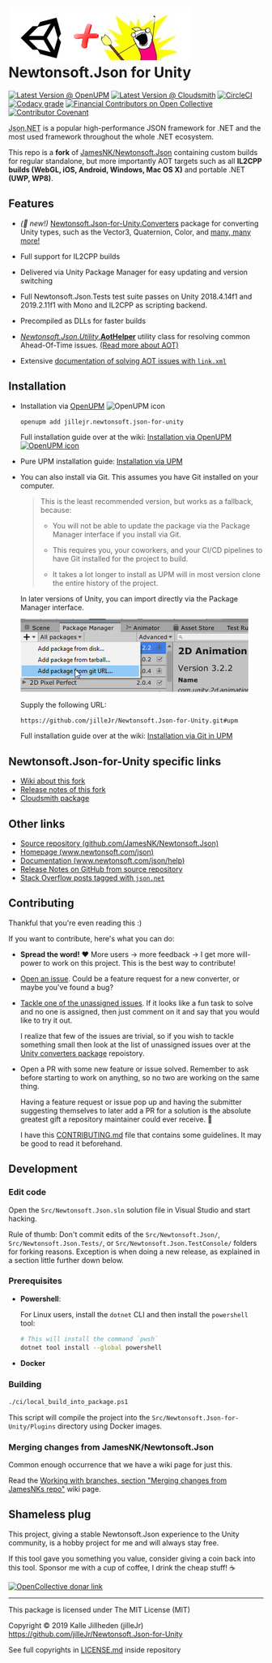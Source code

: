 # ![Logo](Doc/icons/logo-with-unity.png) Newtonsoft.Json for Unity

[![Latest Version @ OpenUPM](https://img.shields.io/npm/v/jillejr.newtonsoft.json-for-unity?label=openupm&registry_uri=https://package.openupm.com&style=flat-square)](https://openupm.com/packages/jillejr.newtonsoft.json-for-unity/)
[![Latest Version @ Cloudsmith](https://api-prd.cloudsmith.io/badges/version/jillejr/newtonsoft-json-for-unity/npm/jillejr.newtonsoft.json-for-unity/latest/x/?render=true&badge_token=gAAAAABeClWC7DvHIyN1IvhxcvGYUIO8CFfs-PsrT973U91i_wmUiuhrzsGZgXqecxQgrEMj4p_-UUUz7XaWjxH3NB8DfA2kkQ%3D%3D)](https://cloudsmith.io/~jillejr/repos/newtonsoft-json-for-unity/packages/detail/npm/jillejr.newtonsoft.json-for-unity/latest/)
[![CircleCI](https://img.shields.io/circleci/build/gh/jilleJr/Newtonsoft.Json-for-Unity/master?logo=circleci&style=flat-square)](https://circleci.com/gh/jilleJr/Newtonsoft.Json-for-Unity)
[![Codacy grade](https://img.shields.io/codacy/grade/f91156e7066c484588f4dba263c8cf45?logo=codacy&style=flat-square)](https://www.codacy.com/manual/jilleJr/Newtonsoft.Json-for-Unity?utm_source=github.com&utm_medium=referral&utm_content=jilleJr/Newtonsoft.Json-for-Unity&utm_campaign=Badge_Grade)
[![Financial Contributors on Open Collective](https://opencollective.com/newtonsoftjson-for-unity/all/badge.svg?label=financial+contributors&style=flat-square)](https://opencollective.com/newtonsoftjson-for-unity) 
[![Contributor Covenant](https://img.shields.io/badge/Contributor%20Covenant-v2.0%20adopted-ff69b4.svg?style=flat-square)](/CODE_OF_CONDUCT.md)

<abbr title="The names 'Json.NET' and 'Newtonsoft.Json' are interchangeable. They both refer to James Newton-King's JSON library.">
Json.<i></i>NET</abbr> is a popular high-performance JSON framework for .NET and
the most used framework throughout the whole .NET ecosystem.

This repo is a **fork** of [JamesNK/Newtonsoft.Json][newtonsoft.json.git]
containing custom builds for regular standalone, but more importantly AOT
targets such as all **IL2CPP builds (WebGL, iOS, Android, Windows, Mac OS X)**
and portable .NET **(UWP, WP8)**.

## Features

- *(🌟 new!)* [Newtonsoft.Json-for-Unity.Converters][json.net-4-unity.converters]
  package for converting Unity types, such as the Vector3, Quaternion, Color,
  and [many, many more!][json.net-4-unity.converters-compatability]

- Full support for IL2CPP builds

- Delivered via Unity Package Manager for easy updating and version switching

- Full Newtonsoft.Json.Tests test suite passes on Unity 2018.4.14f1 and
  2019.2.11f1 with Mono and IL2CPP as scripting backend.

- Precompiled as DLLs for faster builds

- [_Newtonsoft.Json.Utility_.**AotHelper**][wiki-fix-aot-using-aothelper]
  utility class for resolving common Ahead-Of-Time issues.
  [(Read more about AOT)][wiki-what-even-is-aot]

- Extensive [documentation of solving AOT issues with `link.xml`][wiki-fix-aot-using-link.xml]

## Installation

- Installation via [OpenUPM][openupm] ![OpenUPM icon][openupm-icon.png]

  ```sh
  openupm add jillejr.newtonsoft.json-for-unity
  ```
  
  Full installation guide over at the wiki:
  [Installation via OpenUPM
  ![OpenUPM icon][openupm-icon.png]][wiki-installation-via-openupm]

- Pure UPM installation guide: [Installation via UPM][wiki-installation-via-upm]

- You can also install via Git. This assumes you have Git installed on your
  computer.
  
  > This is the least recommended version, but works as a fallback, because:
  >
  > - You will not be able to update the package via the Package Manager
  >   interface if you install via Git.
  >
  > - This requires you, your coworkers, and your CI/CD pipelines to have
  >   Git installed for the project to build.
  >
  > - It takes a lot longer to install as UPM will in most version clone the
  >   entire history of the project.
  
  In later versions of Unity, you can import directly via the Package Manager
  interface.
  
  ![UPM, add from Git URL dropdown](Doc/upm-via-git.png)
  
  Supply the following URL:
  
  ```none
  https://github.com/jilleJr/Newtonsoft.Json-for-Unity.git#upm
  ```
  
  Full installation guide over at the wiki: [Installation via Git in UPM][wiki-installation-via-git-in-upm]

## Newtonsoft.Json-for-Unity specific links

- [Wiki about this fork](https://github.com/jilleJr/Newtonsoft.Json-for-Unity/wiki)
- [Release notes of this fork](https://github.com/jilleJr/Newtonsoft.Json-for-Unity/releases)
- [Cloudsmith package](https://cloudsmith.io/~jillejr/repos/newtonsoft-json-for-unity/packages/detail/npm/jillejr.newtonsoft.json-for-unity/latest/)

## Other links

- [Source repository (github.com/JamesNK/Newtonsoft.Json)](https://github.com/JamesNK/Newtonsoft.Json)
- [Homepage (www.newtonsoft.com/json)](https://www.newtonsoft.com/json)
- [Documentation (www.newtonsoft.com/json/help)](https://www.newtonsoft.com/json/help)
- [Release Notes on GitHub from source repository](https://github.com/JamesNK/Newtonsoft.Json/releases)
- [Stack Overflow posts tagged with `json.net`](https://stackoverflow.com/questions/tagged/json.net)

## Contributing

Thankful that you're even reading this :)

If you want to contribute, here's what you can do:

- **Spread the word!** ❤ More users &rarr; more feedback &rarr; I get more
  will-power to work on this project. This is the best way to contribute!

- [Open an issue][issue-create]. Could be a feature request for a new converter,
  or maybe you've found a bug?

- [Tackle one of the unassigned issues][issue-list-unassigned]. If it looks like
  a fun task to solve and no one is assigned, then just comment on it and say
  that you would like to try it out.

  I realize that few of the issues are trivial, so if you wish to tackle
  something small then look at the list of unassigned issues over at the
  [Unity converters package][json.net-4-unity.converters] repoistory.

- Open a PR with some new feature or issue solved. Remember to ask before
  starting to work on anything, so no two are working on the same thing.

  Having a feature request or issue pop up and having the submitter suggesting
  themselves to later add a PR for a solution is the absolute greatest gift
  a repository maintainer could ever receive. 🎁

  I have this [CONTRIBUTING.md](/CONTRIBUTING.md) file that contains some
  guidelines. It may be good to read it beforehand.

## Development

### Edit code

Open the `Src/Newtonsoft.Json.sln` solution file in Visual Studio and start
hacking.

Rule of thumb: Don't commit edits of the `Src/Newtonsoft.Json/`,
`Src/Newtonsoft.Json.Tests/`, or `Src/Newtonsoft.Json.TestConsole/` folders
for forking reasons. Exception is when doing a new release, as explained in
a section little further down below.

### Prerequisites

- **Powershell**:

  For Linux users, install the `dotnet` CLI and then install the `powershell`
  tool:

  ```sh
  # This will install the command `pwsh`
  dotnet tool install --global powershell
  ```
  
- **Docker**

### Building

``` sh
./ci/local_build_into_package.ps1
```

This script will compile the project into the
`Src/Newtonsoft.Json-for-Unity/Plugins` directory using Docker images.

### Merging changes from JamesNK/Newtonsoft.Json

Common enough occurrence that we have a wiki page for just this.

Read the [Working with branches, section "Merging changes from JamesNKs
repo"][wiki-workingwithbranches#merging] wiki page.

## Shameless plug

This project, giving a stable Newtonsoft.Json experience to the Unity community,
is a hobby project for me and will always stay free.

If this tool gave you something you value, consider giving a coin back into this
tool. Sponsor me with a cup of coffee, I drink the cheap stuff! ☕

[![OpenCollective donar link][opencollective-img-induvidual]][opencollective-url]

---

This package is licensed under The MIT License (MIT)

Copyright &copy; 2019 Kalle Jillheden (jilleJr)  
<https://github.com/jilleJr/Newtonsoft.Json-for-Unity>

See full copyrights in [LICENSE.md][license.md] inside repository

[issue-create]: https://github.com/jilleJr/Newtonsoft.Json-for-Unity/issues/new/choose
[issue-list-unassigned]: https://github.com/jilleJr/Newtonsoft.Json-for-Unity/issues?q=is%3Aopen+is%3Aissue+no%3Aassignee
[json.net-4-unity.converters-compatability]: https://github.com/jilleJr/Newtonsoft.Json-for-Unity.Converters/blob/master/Doc/Compatability-table.md
[json.net-4-unity.converters]: https://github.com/jilleJr/Newtonsoft.Json-for-Unity.Converters
[license.md]: https://github.com/jilleJr/Newtonsoft.Json-for-Unity/blob/master/LICENSE.md
[newtonsoft.json.git]: https://github.com/JamesNK/Newtonsoft.Json
[opencollective-img-induvidual]: https://opencollective.com/newtonsoftjson-for-unity/individuals.svg?width=890
[opencollective-url]: https://opencollective.com/newtonsoftjson-for-unity
[openupm]: https://openupm.com/
[openupm-icon.png]: https://github.com/jilleJr/Newtonsoft.Json-for-Unity/raw/c43046bc4763c0a5d3b0164a4f0a92e40de9d10e/Doc/icons/openupm-icon-16.png
[wiki-fix-aot-using-aothelper]: https://github.com/jilleJr/Newtonsoft.Json-for-Unity/wiki/Fix-AOT-using-AotHelper
[wiki-fix-aot-using-link.xml]: https://github.com/jilleJr/Newtonsoft.Json-for-Unity/wiki/Fix-AOT-using-link.xml
[wiki-installation-via-openupm]: https://github.com/jilleJr/Newtonsoft.Json-for-Unity/wiki/Installation-via-OpenUPM
[wiki-installation-via-upm]: https://github.com/jilleJr/Newtonsoft.Json-for-Unity/wiki/Installation-via-UPM
[wiki-installation-via-git-in-upm]: https://github.com/jilleJr/Newtonsoft.Json-for-Unity/wiki/Installation-via-Git-in-UPM
[wiki-what-even-is-aot]: https://github.com/jilleJr/Newtonsoft.Json-for-Unity/wiki/What-even-is-AOT
[wiki-workingwithbranches#merging]: https://github.com/jilleJr/Newtonsoft.Json-for-Unity/wiki/Working-with-branches#merging-changes-from-jamesnks-repo
[wiki-workingwithbranches]: https://github.com/jilleJr/Newtonsoft.Json-for-Unity/wiki/Working-with-branches

